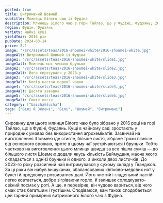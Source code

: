 ```yaml
---
posted: true
title: Витриманий Шовмей
subtitle: Млинець Білого чаю із Фудіна
description: Млинець Білого чаю з гори Тайлао, що у Фудіні, Фудзянь; 2016 рік.
region: Фудін, Фудзянь
variety: чайні кущі
yieldYear: 2016 рік
pubDate: 2024-03-14
price: 5.1
image: "/src/assets/teas/2016-shoumei-white/2016-shoumei-white.jpg"
imageAlt: Витриманий Шовмей із Фудіна
image1: "/src/assets/teas/2016-shoumei-white/slide1.jpg"
image1alt: Млинець має чимало бруньок
image2: "/src/assets/teas/2016-shoumei-white/slide2.jpg"
image2alt: Його спресували у 2023-у
image3: "/src/assets/teas/2016-shoumei-white/slide3.jpg"
image3alt: Колір настою першої чашки
image4: "/src/assets/teas/2016-shoumei-white/slide4.jpg"
image4alt: Десята заварка
image5: "/src/assets/teas/2016-shoumei-white/slide5.jpg"
image5alt: Спите листя
category: ["baicha&lucha"]
tags: ["Білі й Зелені", "Білі", "Шоумей", "Витримані"]
---
```


Сировину для цього млинця Білого чаю було зібрано у 2016 році на горі Тайлао, що в Фудіні, Фудзянь. Кущі в чайному саді зростають у природних умовах без використання аґрохемікатів. Зазвичай на виготовлення Шовмею іде стигле, більше листя, зібране трохи пізніше від основного врожаю, проте в цьому чаї зустрічаються і бруньки. Тобто частково на виготовлення цього млинця швидш за все пішла суміш — до більшого листя Шовмею додали якусь кількість Баймуданя, маоча якого складається з однієї бруньки й одного, а инколи двох листочків. До 2023-го року розсипний чай витримувався у сухому складі у Ґванджов. За ці роки він набув вишуканих, збалансованих квітково-медових нот у букеті й продовжує розвиватися далі. Його чистий і гладенький настій легко ковтається, добре зігріваючи горло, й залишає солодкувато-свіжий посмак у роті. А ще, я перевірив, він чудово вариться, від чого смак стає багатшим і густішим. Сподіваюся, вам також сподобається цей гарний примірник витриманого Білого чаю з Фудіна.